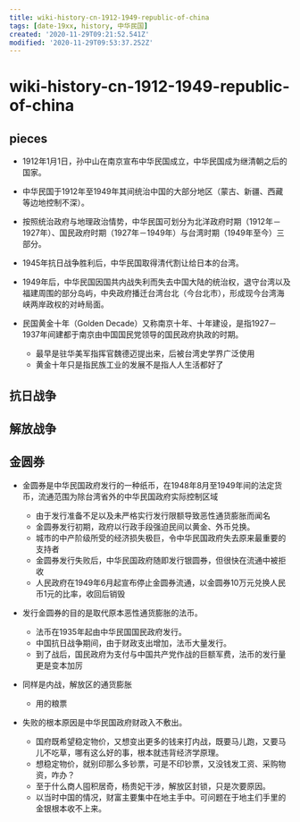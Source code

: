 ```yaml
---
title: wiki-history-cn-1912-1949-republic-of-china
tags: [date-19xx, history, 中华民国]
created: '2020-11-29T09:21:52.541Z'
modified: '2020-11-29T09:53:37.252Z'
---
```


# wiki-history-cn-1912-1949-republic-of-china

## pieces

- 1912年1月1日，孙中山在南京宣布中华民国成立，中华民国成为继清朝之后的国家。
- 中华民国于1912年至1949年其间统治中国的大部分地区（蒙古、新疆、西藏等边地控制不深）。
- 按照统治政府与地理政治情势，中华民国可划分为北洋政府时期（1912年－1927年）、国民政府时期（1927年－1949年）与台湾时期（1949年至今）三部分。
- 1945年抗日战争胜利后，中华民国取得清代割让给日本的台湾。
- 1949年后，中华民国因国共内战失利而失去中国大陆的统治权，退守台湾以及福建周围的部分岛屿，中央政府播迁台湾台北（今台北市），形成现今台湾海峡两岸政权的对峙局面。

- 民国黄金十年（Golden Decade）又称南京十年、十年建设，是指1927－1937年间建都于南京由中国国民党领导的国民政府执政的时期。
  - 最早是驻华美军指挥官魏德迈提出来，后被台湾史学界广泛使用
  - 黄金十年只是指民族工业的发展不是指人人生活都好了

## 抗日战争

## 解放战争

## 金圆券

- 金圆券是中华民国政府发行的一种纸币，在1948年8月至1949年间的法定货币，流通范围为除台湾省外的中华民国政府实际控制区域
  - 由于发行准备不足以及未严格实行发行限额导致恶性通货膨胀而闻名
  - 金圆券发行初期，政府以行政手段强迫民间以黄金、外币兑换。
  - 城市的中产阶级所受的经济损失极巨，令中华民国政府失去原来最重要的支持者
  - 金圆券发行失败后，中华民国政府随即发行银圆券，但很快在流通中被拒收
  - 人民政府在1949年6月起宣布停止金圆券流通，以金圆券10万元兑换人民币1元的比率，收回后销毁

- 发行金圆券的目的是取代原本恶性通货膨胀的法币。
  - 法币在1935年起由中华民国国民政府发行。
  - 中国抗日战争期间，由于财政支出增加，法币大量发行。
  - 到了战后，国民政府为支付与中国共产党作战的巨额军费，法币的发行量更是变本加厉

- 同样是内战，解放区的通货膨胀
  - 用的粮票

- 失败的根本原因是中华民国政府财政入不敷出。
  - 国府既希望稳定物价，又想变出更多的钱来打内战，既要马儿跑，又要马儿不吃草，哪有这么好的事，根本就违背经济学原理。
  - 想稳定物价，就别印那么多钞票，可是不印钞票，又没钱发工资、采购物资，咋办？
  - 至于什么商人囤积居奇，杨贵妃干涉，解放区封锁，只是次要原因。
  - 以当时中国的情况，财富主要集中在地主手中。可问题在于地主们手里的金银根本收不上来。
